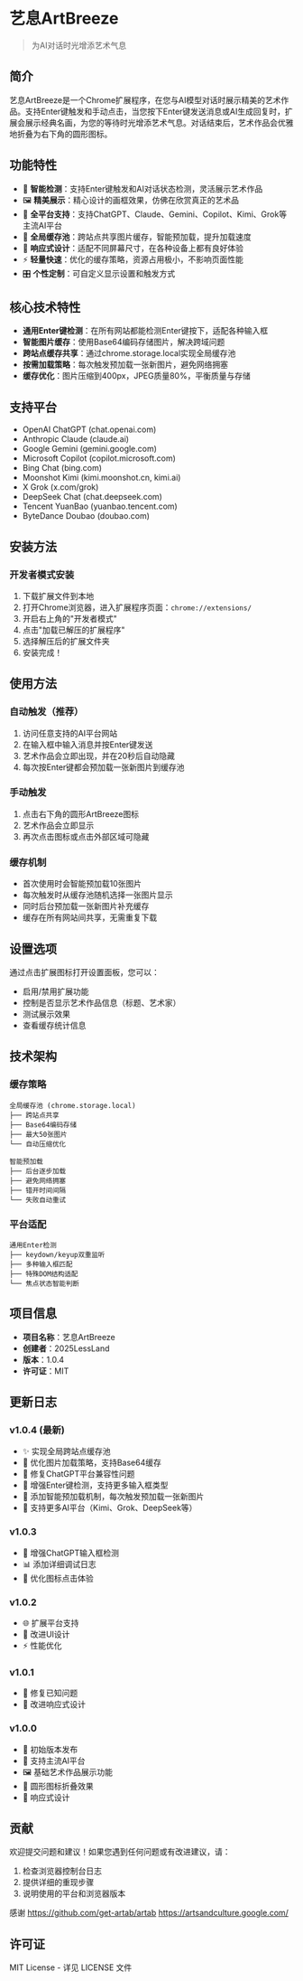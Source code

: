 # 艺息ArtBreeze

> 为AI对话时光增添艺术气息

## 简介

艺息ArtBreeze是一个Chrome扩展程序，在您与AI模型对话时展示精美的艺术作品。支持Enter键触发和手动点击，当您按下Enter键发送消息或AI生成回复时，扩展会展示经典名画，为您的等待时光增添艺术气息。对话结束后，艺术作品会优雅地折叠为右下角的圆形图标。

## 功能特性

- 🎨 **智能检测**：支持Enter键触发和AI对话状态检测，灵活展示艺术作品
- 🖼️ **精美展示**：精心设计的画框效果，仿佛在欣赏真正的艺术品
- 🎯 **全平台支持**：支持ChatGPT、Claude、Gemini、Copilot、Kimi、Grok等主流AI平台
- 💾 **全局缓存池**：跨站点共享图片缓存，智能预加载，提升加载速度
- 📱 **响应式设计**：适配不同屏幕尺寸，在各种设备上都有良好体验
- ⚡ **轻量快速**：优化的缓存策略，资源占用极小，不影响页面性能
- 🎛️ **个性定制**：可自定义显示设置和触发方式

## 核心技术特性

- **通用Enter键检测**：在所有网站都能检测Enter键按下，适配各种输入框
- **智能图片缓存**：使用Base64编码存储图片，解决跨域问题
- **跨站点缓存共享**：通过chrome.storage.local实现全局缓存池
- **按需加载策略**：每次触发预加载一张新图片，避免网络拥塞
- **缓存优化**：图片压缩到400px，JPEG质量80%，平衡质量与存储

## 支持平台

- OpenAI ChatGPT (chat.openai.com)
- Anthropic Claude (claude.ai)
- Google Gemini (gemini.google.com)
- Microsoft Copilot (copilot.microsoft.com)
- Bing Chat (bing.com)
- Moonshot Kimi (kimi.moonshot.cn, kimi.ai)
- X Grok (x.com/grok)
- DeepSeek Chat (chat.deepseek.com)
- Tencent YuanBao (yuanbao.tencent.com)
- ByteDance Doubao (doubao.com)

## 安装方法

### 开发者模式安装

1. 下载扩展文件到本地
2. 打开Chrome浏览器，进入扩展程序页面：`chrome://extensions/`
3. 开启右上角的"开发者模式"
4. 点击"加载已解压的扩展程序"
5. 选择解压后的扩展文件夹
6. 安装完成！

## 使用方法

### 自动触发（推荐）
1. 访问任意支持的AI平台网站
2. 在输入框中输入消息并按Enter键发送
3. 艺术作品会立即出现，并在20秒后自动隐藏
4. 每次按Enter键都会预加载一张新图片到缓存池

### 手动触发
1. 点击右下角的圆形ArtBreeze图标
2. 艺术作品会立即显示
3. 再次点击图标或点击外部区域可隐藏

### 缓存机制
- 首次使用时会智能预加载10张图片
- 每次触发时从缓存池随机选择一张图片显示
- 同时后台预加载一张新图片补充缓存
- 缓存在所有网站间共享，无需重复下载

## 设置选项

通过点击扩展图标打开设置面板，您可以：

- 启用/禁用扩展功能
- 控制是否显示艺术作品信息（标题、艺术家）
- 测试展示效果
- 查看缓存统计信息

## 技术架构

### 缓存策略
```
全局缓存池 (chrome.storage.local)
├── 跨站点共享
├── Base64编码存储
├── 最大50张图片
└── 自动压缩优化

智能预加载
├── 后台逐步加载
├── 避免网络拥塞  
├── 错开时间间隔
└── 失败自动重试
```

### 平台适配
```
通用Enter检测
├── keydown/keyup双重监听
├── 多种输入框匹配
├── 特殊DOM结构适配
└── 焦点状态智能判断
```

## 项目信息

- **项目名称**：艺息ArtBreeze
- **创建者**：2025LessLand
- **版本**：1.0.4
- **许可证**：MIT

## 更新日志

### v1.0.4 (最新)
- ✨ 实现全局跨站点缓存池
- 🚀 优化图片加载策略，支持Base64缓存
- 🔧 修复ChatGPT平台兼容性问题
- 📱 增强Enter键检测，支持更多输入框类型
- 💾 添加智能预加载机制，每次触发预加载一张新图片
- 🎯 支持更多AI平台（Kimi、Grok、DeepSeek等）

### v1.0.3
- 🔧 增强ChatGPT输入框检测
- 📊 添加详细调试日志
- 🎨 优化图标点击体验

### v1.0.2
- 🌐 扩展平台支持
- 🎨 改进UI设计
- ⚡ 性能优化

### v1.0.1
- 🐛 修复已知问题
- 📱 改进响应式设计

### v1.0.0
- 🎉 初始版本发布
- 🎨 支持主流AI平台
- 🖼️ 基础艺术作品展示功能
- 🔄 圆形图标折叠效果
- 📱 响应式设计


## 贡献

欢迎提交问题和建议！如果您遇到任何问题或有改进建议，请：

1. 检查浏览器控制台日志
2. 提供详细的重现步骤
3. 说明使用的平台和浏览器版本

感谢
https://github.com/get-artab/artab
https://artsandculture.google.com/


## 许可证

MIT License - 详见 LICENSE 文件